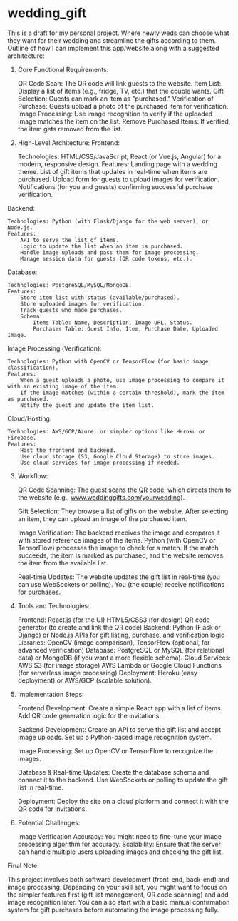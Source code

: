 # wedding_gift
This is a draft for my personal project. Where newly weds can choose what they want for their wedding and streamline the gifts according to them.
Outline of how I can implement this app/website along with a suggested architecture:
1. Core Functional Requirements:

    QR Code Scan: The QR code will link guests to the website.
    Item List: Display a list of items (e.g., fridge, TV, etc.) that the couple wants.
    Gift Selection: Guests can mark an item as "purchased."
    Verification of Purchase: Guests upload a photo of the purchased item for verification.
    Image Processing: Use image recognition to verify if the uploaded image matches the item on the list.
    Remove Purchased Items: If verified, the item gets removed from the list.

2. High-Level Architecture:
Frontend:

    Technologies: HTML/CSS/JavaScript, React (or Vue.js, Angular) for a modern, responsive design.
    Features:
        Landing page with a wedding theme.
        List of gift items that updates in real-time when items are purchased.
        Upload form for guests to upload images for verification.
        Notifications (for you and guests) confirming successful purchase verification.

Backend:

    Technologies: Python (with Flask/Django for the web server), or Node.js.
    Features:
        API to serve the list of items.
        Logic to update the list when an item is purchased.
        Handle image uploads and pass them for image processing.
        Manage session data for guests (QR code tokens, etc.).

Database:

    Technologies: PostgreSQL/MySQL/MongoDB.
    Features:
        Store item list with status (available/purchased).
        Store uploaded images for verification.
        Track guests who made purchases.
        Schema:
            Items Table: Name, Description, Image URL, Status.
            Purchases Table: Guest Info, Item, Purchase Date, Uploaded Image.

Image Processing (Verification):

    Technologies: Python with OpenCV or TensorFlow (for basic image classification).
    Features:
        When a guest uploads a photo, use image processing to compare it with an existing image of the item.
        If the image matches (within a certain threshold), mark the item as purchased.
        Notify the guest and update the item list.

Cloud/Hosting:

    Technologies: AWS/GCP/Azure, or simpler options like Heroku or Firebase.
    Features:
        Host the frontend and backend.
        Use cloud storage (S3, Google Cloud Storage) to store images.
        Use cloud services for image processing if needed.

3. Workflow:

    QR Code Scanning:
        The guest scans the QR code, which directs them to the website (e.g., www.weddinggifts.com/yourwedding).

    Gift Selection:
        They browse a list of gifts on the website.
        After selecting an item, they can upload an image of the purchased item.

    Image Verification:
        The backend receives the image and compares it with stored reference images of the items.
        Python (with OpenCV or TensorFlow) processes the image to check for a match.
        If the match succeeds, the item is marked as purchased, and the website removes the item from the available list.

    Real-time Updates:
        The website updates the gift list in real-time (you can use WebSockets or polling).
        You (the couple) receive notifications for purchases.

4. Tools and Technologies:

    Frontend:
        React.js (for the UI)
        HTML5/CSS3 (for design)
        QR code generator (to create and link the QR code)
    Backend:
        Python (Flask or Django) or Node.js
        APIs for gift listing, purchase, and verification logic
        Libraries: OpenCV (image comparison), TensorFlow (optional, for advanced verification)
    Database:
        PostgreSQL or MySQL (for relational data) or MongoDB (if you want a more flexible schema).
    Cloud Services:
        AWS S3 (for image storage)
        AWS Lambda or Google Cloud Functions (for serverless image processing)
    Deployment:
        Heroku (easy deployment) or AWS/GCP (scalable solution).

5. Implementation Steps:

    Frontend Development:
        Create a simple React app with a list of items.
        Add QR code generation logic for the invitations.

    Backend Development:
        Create an API to serve the gift list and accept image uploads.
        Set up a Python-based image recognition system.

    Image Processing:
        Set up OpenCV or TensorFlow to recognize the images.

    Database & Real-time Updates:
        Create the database schema and connect it to the backend.
        Use WebSockets or polling to update the gift list in real-time.

    Deployment:
        Deploy the site on a cloud platform and connect it with the QR code for invitations.

6. Potential Challenges:

    Image Verification Accuracy: You might need to fine-tune your image processing algorithm for accuracy.
    Scalability: Ensure that the server can handle multiple users uploading images and checking the gift list.

Final Note:

This project involves both software development (front-end, back-end) and image processing. Depending on your skill set, you might want to focus on the simpler features first (gift list management, QR code scanning) and add image recognition later. You can also start with a basic manual confirmation system for gift purchases before automating the image processing fully.
